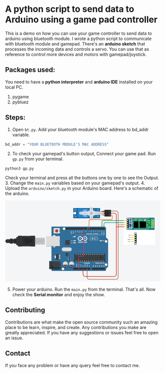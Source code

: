 # A python script to send data to Arduino using a game pad controller

This is a demo on how you can use your game controller to send data to arduino using bluetooth module. I wrote a python script to communicate with bluetooth module and gamepad. There's an **arduino sketch** that processes the incoming data and controls a servo. You can use that as reference to control more devices and motors with gamepad/joystick.

## Packages used:

You need to have a **python interpreter** and **arduino IDE** installed on your local PC.

1. pygame
2. pybluez

## Steps:

1. Open `bt.py`. Add your bluetooth module's MAC address to bd_addr variable.

```py
bd_addr = "YOUR BLUETOOTH MODULE'S MAC ADDRESS"
```

2. To check your gamepad's button output, Connect your game pad. Run `gp.py` from your terminal.

```
python3 gp.py
```

Check your terminal and press all the buttons one by one to see the Output. 3. Change the `main.py` variables based on your gamepad's output. 4. Upload the `arduino/sketch.py` in your Arduino board. Here's a schematic of the arduino.

![image](docs/schematic.png)

5. Power your arduino. Run the `main.py` from the terminal. That's all. Now check the **Serial monitor** and enjoy the show.

## Contributing

Contributions are what make the open source community such an amazing place to be learn, inspire, and create. Any contributions you make are greatly appreciated.
If you have any suggestions or issues feel free to open an issue.

## Contact

If you face any problem or have any query feel free to contact me.
